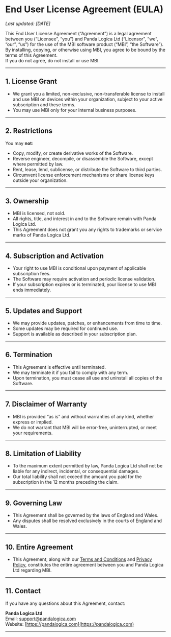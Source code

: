 # End User License Agreement (EULA)

_Last updated: [DATE]_

This End User License Agreement (“Agreement”) is a legal agreement between you (“Licensee”, “you”) and Panda Logica Ltd (“Licensor”, “we”, “our”, “us”) for the use of the MBI software product (“MBI”, “the Software”).  
By installing, copying, or otherwise using MBI, you agree to be bound by the terms of this Agreement.  
If you do not agree, do not install or use MBI.

---

## 1. License Grant
- We grant you a limited, non-exclusive, non-transferable license to install and use MBI on devices within your organization, subject to your active subscription and these terms.
- You may use MBI only for your internal business purposes.

---

## 2. Restrictions
You may **not**:
- Copy, modify, or create derivative works of the Software.
- Reverse engineer, decompile, or disassemble the Software, except where permitted by law.
- Rent, lease, lend, sublicense, or distribute the Software to third parties.
- Circumvent license enforcement mechanisms or share license keys outside your organization.

---

## 3. Ownership
- MBI is licensed, not sold.  
- All rights, title, and interest in and to the Software remain with Panda Logica Ltd.  
- This Agreement does not grant you any rights to trademarks or service marks of Panda Logica Ltd.

---

## 4. Subscription and Activation
- Your right to use MBI is conditional upon payment of applicable subscription fees.
- The Software may require activation and periodic license validation.
- If your subscription expires or is terminated, your license to use MBI ends immediately.

---

## 5. Updates and Support
- We may provide updates, patches, or enhancements from time to time.  
- Some updates may be required for continued use.  
- Support is available as described in your subscription plan.

---

## 6. Termination
- This Agreement is effective until terminated.  
- We may terminate it if you fail to comply with any term.  
- Upon termination, you must cease all use and uninstall all copies of the Software.

---

## 7. Disclaimer of Warranty
- MBI is provided “as is” and without warranties of any kind, whether express or implied.  
- We do not warrant that MBI will be error-free, uninterrupted, or meet your requirements.

---

## 8. Limitation of Liability
- To the maximum extent permitted by law, Panda Logica Ltd shall not be liable for any indirect, incidental, or consequential damages.  
- Our total liability shall not exceed the amount you paid for the subscription in the 12 months preceding the claim.

---

## 9. Governing Law
- This Agreement shall be governed by the laws of England and Wales.  
- Any disputes shall be resolved exclusively in the courts of England and Wales.

---

## 10. Entire Agreement
- This Agreement, along with our [Terms and Conditions](./TERMS-AND-CONDITIONS.md) and [Privacy Policy](./PRIVACY.md), constitutes the entire agreement between you and Panda Logica Ltd regarding MBI.

---

## 11. Contact
If you have any questions about this Agreement, contact:

**Panda Logica Ltd**  
Email: support@pandalogica.com  
Website: [https://pandalogica.com](https://pandalogica.com)  

---